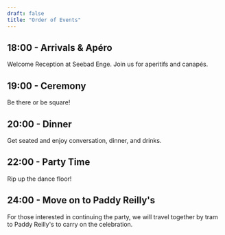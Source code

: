```yaml
---
draft: false
title: "Order of Events"
---
```


## 18:00 - Arrivals & Apéro

Welcome Reception at Seebad Enge.
Join us for aperitifs and canapés.

## 19:00 - Ceremony

Be there or be square!

## 20:00 - Dinner

Get seated and enjoy conversation, dinner, and drinks.

## 22:00 - Party Time

Rip up the dance floor!

## 24:00 - Move on to Paddy Reilly's

For those interested in continuing the party, we will travel together by tram to Paddy Reilly's to carry on the celebration.
